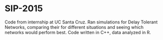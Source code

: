 # SIP-2015

Code from internship at UC Santa Cruz. Ran simulations for Delay Tolerant Networks, comparing their for different situations and seeing which networks would perform best. Code written in C++, data analyzed in R. 
